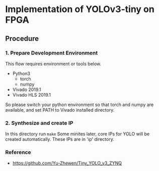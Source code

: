 # Implementation of YOLOv3-tiny on FPGA

## Procedure
### 1. Prepare Development Environment
This flow requires environment or tools below.
- Python3
  - torch
  - numpy
- Vivado 2019.1
- Vivado HLS 2019.1

So please switch your python environment so that torch and numpy are available,
and set PATH to Vivado installed directory.

### 2. Synthesize and create IP
In this directory run `make`
Some minites later, core IPs for YOLO will be created automatically.
These IPs are in 'ip' directory.

### Reference
* https://github.com/Yu-Zhewen/Tiny_YOLO_v3_ZYNQ

